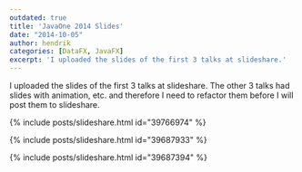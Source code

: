 ```yaml
---
outdated: true
title: 'JavaOne 2014 Slides'
date: "2014-10-05"
author: hendrik
categories: [DataFX, JavaFX]
excerpt: 'I uploaded the slides of the first 3 talks at slideshare.'
---
```

I uploaded the slides of the first 3 talks at slideshare. The other 3 talks had slides with animation, etc. and therefore I need to refactor them before I will post them to slideshare.

{% include posts/slideshare.html id="39766974" %}

{% include posts/slideshare.html id="39687933" %}

{% include posts/slideshare.html id="39687394" %}
